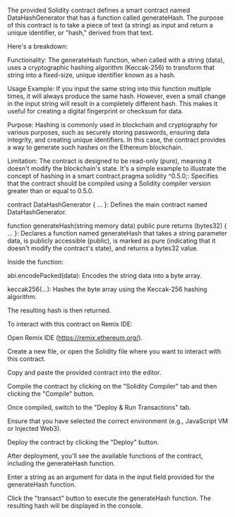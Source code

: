 The provided Solidity contract defines a smart contract named DataHashGenerator that has a function called generateHash. The purpose of this contract is to take a piece of text (a string) as input and return a unique identifier, or "hash," derived from that text.


Here's a breakdown:

Functionality: The generateHash function, when called with a string (data), uses a cryptographic hashing algorithm (Keccak-256) to transform that string into a fixed-size, unique identifier known as a hash.

Usage Example: If you input the same string into this function multiple times, it will always produce the same hash. However, even a small change in the input string will result in a completely different hash. This makes it useful for creating a digital fingerprint or checksum for data.

Purpose: Hashing is commonly used in blockchain and cryptography for various purposes, such as securely storing passwords, ensuring data integrity, and creating unique identifiers. In this case, the contract provides a way to generate such hashes on the Ethereum blockchain.

Limitation: The contract is designed to be read-only (pure), meaning it doesn't modify the blockchain's state. It's a simple example to illustrate the concept of hashing in a smart contract.pragma solidity ^0.5.0;: Specifies that the contract should be compiled using a Solidity compiler version greater than or equal to 0.5.0.

contract DataHashGenerator { ... }: Defines the main contract named DataHashGenerator.

function generateHash(string memory data) public pure returns (bytes32) { ... }: Declares a function named generateHash that takes a string parameter data, is publicly accessible (public), is marked as pure (indicating that it doesn't modify the contract's state), and returns a bytes32 value.

Inside the function:

abi.encodePacked(data): Encodes the string data into a byte array.

keccak256(...): Hashes the byte array using the Keccak-256 hashing algorithm.

The resulting hash is then returned.


To interact with this contract on Remix IDE:

Open Remix IDE (https://remix.ethereum.org/).

Create a new file, or open the Solidity file where you want to interact with this contract.

Copy and paste the provided contract into the editor.

Compile the contract by clicking on the "Solidity Compiler" tab and then clicking the "Compile" button.

Once compiled, switch to the "Deploy & Run Transactions" tab.

Ensure that you have selected the correct environment (e.g., JavaScript VM or Injected Web3).

Deploy the contract by clicking the "Deploy" button.

After deployment, you'll see the available functions of the contract, including the generateHash function.

Enter a string as an argument for data in the input field provided for the generateHash function.

Click the "transact" button to execute the generateHash function. The resulting hash will be displayed in the console.
